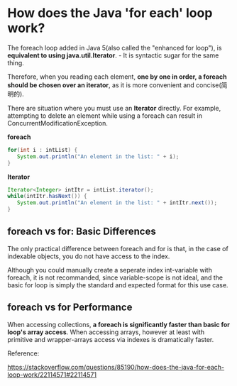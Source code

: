 # How does the Java 'for each' loop work?

The foreach loop added in Java 5(also called the "enhanced for loop"), is **equivalent to using java.util.Iterator**. - It is syntactic sugar for the same thing.

Therefore, when you reading each element, **one by one in order, a foreach should be chosen over an iterator**, as it is more convenient and concise(简明的).

There are situation where you must use an **Iterator** directly. For example, attempting to delete an element while using a foreach can result in ConcurrentModificationException.

**foreach**

```java
for(int i : intList) {
   System.out.println("An element in the list: " + i);
}
```

**Iterator**

```java
Iterator<Integer> intItr = intList.iterator();
while(intItr.hasNext()) {
   System.out.println("An element in the list: " + intItr.next());
}
```

## foreach vs for: Basic Differences

The only practical difference between foreach and for is that, in the case of indexable objects, you do not have access to the index.

Although you could manually create a seperate index int-variable with foreach, it is not recommanded, since variable-scope is not ideal, and the basic for loop is simply the standard and expected format for this use case.

## foreach vs for Performance 

When accessing collections, **a foreach is significantly faster than basic for loop's array access**. When accessing arrays, however at least with primitive and wrapper-arrays access via indexes is dramatically faster. 

Reference:

https://stackoverflow.com/questions/85190/how-does-the-java-for-each-loop-work/22114571#22114571